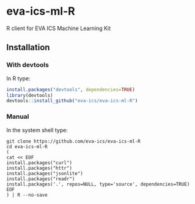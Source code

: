 # eva-ics-ml-R

R client for EVA ICS Machine Learning Kit

## Installation

### With devtools

In R type:

```R
install.packages("devtools", dependencies=TRUE)
library(devtools)
devtools::install_github("eva-ics/eva-ics-ml-R")
```

### Manual

In the system shell type:

```shell
git clone https://github.com/eva-ics/eva-ics-ml-R
cd eva-ics-ml-R
(
cat << EOF
install.packages("curl")
install.packages("httr")
install.packages("jsonlite")
install.packages("readr")
install.packages('.', repos=NULL, type='source', dependencies=TRUE)
EOF
) | R --no-save
```
